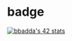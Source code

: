 # badge

[![bbadda's 42 stats](https://badge.mediaplus.ma/greenbinary/bbadda)](https://github.com/oakoudad/badge42)
